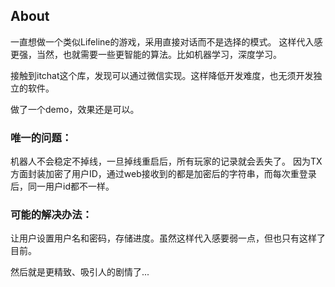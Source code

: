 ## About

一直想做一个类似Lifeline的游戏，采用直接对话而不是选择的模式。
这样代入感更强，当然，也就需要一些更智能的算法。比如机器学习，深度学习。

接触到itchat这个库，发现可以通过微信实现。这样降低开发难度，也无须开发独立的软件。

做了一个demo，效果还是可以。

### 唯一的问题：
机器人不会稳定不掉线，一旦掉线重启后，所有玩家的记录就会丢失了。
因为TX方面封装加密了用户ID，通过web接收到的都是加密后的字符串，而每次重登录后，同一用户id都不一样。

### 可能的解决办法：
让用户设置用户名和密码，存储进度。虽然这样代入感要弱一点，但也只有这样了目前。

然后就是更精致、吸引人的剧情了...
